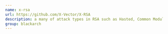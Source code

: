 ```yaml
---
name: x-rsa
url: https://github.com/X-Vector/X-RSA
description: a many of attack types in RSA such as Hasted, Common Modulus, Chinese Remainder Theorem. URL : https://github.com/X-Vector/X-RSA Groups : blackarch blackarch-crypto
group: blackarch
---
```

